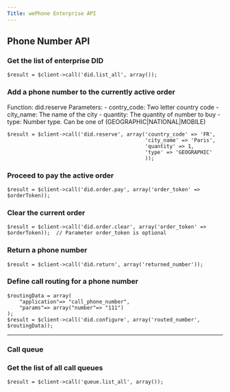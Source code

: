 ```yaml
---
Title: wePhone Enterprise API
---
```


## Phone Number API
### Get the list of enterprise DID

```
$result = $client->call('did.list_all', array());
```

### Add a phone number to the currently active order

Function: did.reserve
Parameters:
	- contry_code: Two letter country code
	- city_name: The name of the city
	- quantity: The quantity of number to buy
	- type: Number type. Can be one of (GEOGRAPHIC|NATIONAL|MOBILE)

```
$result = $client->call('did.reserve', array('country_code' => 'FR', 
											 'city_name' => 'Paris',
											 'quantity' => 1,
											 'type' => 'GEOGRAPHIC'
											 ));
```


### Proceed to pay the active order

```
$result = $client->call('did.order.pay', array('order_token' => $orderToken));
```


### Clear the current order

```
$result = $client->call('did.order.clear', array('order_token' => $orderToken));  // Parameter order_token is optional
```

### Return a phone number


```
$result = $client->call('did.return', array('returned_number'));
```

### Define call routing for a phone number


```
$routingData = array(
    "application"=> "call_phone_number", 
    "params"=> array("number"=> "111")
);
$result = $client->call('did.configure', array('routed_number', $routingData));
```

********************************************************************************

### Call queue
### Get the list of all call queues

```
$result = $client->call('queue.list_all', array());
```

